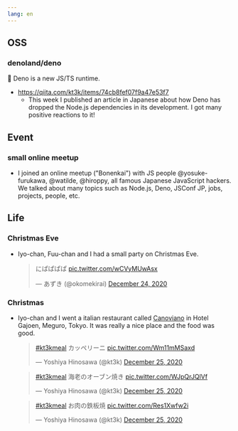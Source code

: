 ```yaml
---
lang: en
---
```


## OSS

### denoland/deno

🦕 Deno is a new JS/TS runtime.

- https://qiita.com/kt3k/items/74cb8fef07f9a47e53f7
  - This week I published an article in Japanese about how Deno has dropped the Node.js dependencies in its development. I got many positive reactions to it!

## Event

### small online meetup

- I joined an online meetup ("Bonenkai") with JS people @yosuke-furukawa, @watilde, @hiroppy, all famous Japanese JavaScript hackers. We talked about many topics such as Node.js, Deno, JSConf JP, jobs, projects, people, etc.

## Life

### Christmas Eve

- Iyo-chan, Fuu-chan and I had a small party on Christmas Eve.

  <blockquote class="twitter-tweet"><p lang="ja" dir="ltr">にぱぱぱぱ <a href="https://t.co/wCVyMUwAsx">pic.twitter.com/wCVyMUwAsx</a></p>&mdash; あずき (@okomekirai) <a href="https://twitter.com/okomekirai/status/1342078400416997377?ref_src=twsrc%5Etfw">December 24, 2020</a></blockquote> <script async src="https://platform.twitter.com/widgets.js" charset="utf-8"></script>

### Christmas

- Iyo-chan and I went a italian restaurant called [Canoviano](https://www.hotelgajoen-tokyo.com/restaurant/shop/canoviano) in Hotel Gajoen, Meguro, Tokyo. It was really a nice place and the food was good.

  <blockquote class="twitter-tweet"><p lang="ja" dir="ltr"><a href="https://twitter.com/hashtag/kt3kmeal?src=hash&amp;ref_src=twsrc%5Etfw">#kt3kmeal</a> カッペリーニ <a href="https://t.co/Wm11mMSaxd">pic.twitter.com/Wm11mMSaxd</a></p>&mdash; Yoshiya Hinosawa (@kt3k) <a href="https://twitter.com/kt3k/status/1342398137386713089?ref_src=twsrc%5Etfw">December 25, 2020</a></blockquote> <script async src="https://platform.twitter.com/widgets.js" charset="utf-8"></script>

  <blockquote class="twitter-tweet"><p lang="ja" dir="ltr"><a href="https://twitter.com/hashtag/kt3kmeal?src=hash&amp;ref_src=twsrc%5Etfw">#kt3kmeal</a> 海老のオーブン焼き <a href="https://t.co/WJpQrJQlVf">pic.twitter.com/WJpQrJQlVf</a></p>&mdash; Yoshiya Hinosawa (@kt3k) <a href="https://twitter.com/kt3k/status/1342400552567631872?ref_src=twsrc%5Etfw">December 25, 2020</a></blockquote> <script async src="https://platform.twitter.com/widgets.js" charset="utf-8"></script>

  <blockquote class="twitter-tweet"><p lang="ja" dir="ltr"><a href="https://twitter.com/hashtag/kt3kmeal?src=hash&amp;ref_src=twsrc%5Etfw">#kt3kmeal</a> お肉の鉄板焼 <a href="https://t.co/Res1Xwfw2i">pic.twitter.com/Res1Xwfw2i</a></p>&mdash; Yoshiya Hinosawa (@kt3k) <a href="https://twitter.com/kt3k/status/1342408745708470273?ref_src=twsrc%5Etfw">December 25, 2020</a></blockquote> <script async src="https://platform.twitter.com/widgets.js" charset="utf-8"></script>

